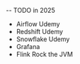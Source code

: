 -- TODO in 2025

- Airflow Udemy
- Redshift Udemy
- Snowflake Udemy
- Grafana
- Flink Rock the JVM
  
